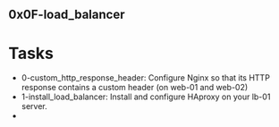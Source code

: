 ## 0x0F-load_balancer

# Tasks
- 0-custom_http_response_header: Configure Nginx so that its HTTP response contains a custom header (on web-01 and web-02)
- 1-install_load_balancer: Install and configure HAproxy on your lb-01 server.
- 